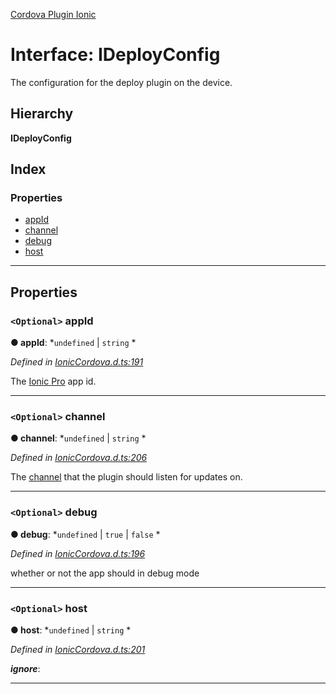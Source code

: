 [Cordova Plugin Ionic](../../README.md)

# Interface: IDeployConfig

The configuration for the deploy plugin on the device.

## Hierarchy

**IDeployConfig**

## Index

### Properties

* [appId](_ioniccordova_d_.ideployconfig.md#appid)
* [channel](_ioniccordova_d_.ideployconfig.md#channel)
* [debug](_ioniccordova_d_.ideployconfig.md#debug)
* [host](_ioniccordova_d_.ideployconfig.md#host)

---

## Properties

<a id="appid"></a>

### `<Optional>` appId

**● appId**: *`undefined` |
`string`
*

*Defined in [IonicCordova.d.ts:191](https://github.com/ionic-team/cordova-plugin-ionic/blob/e9ad281/types/IonicCordova.d.ts#L191)*

The [Ionic Pro](https://ionicframework.com/docs/pro/) app id.

___
<a id="channel"></a>

### `<Optional>` channel

**● channel**: *`undefined` |
`string`
*

*Defined in [IonicCordova.d.ts:206](https://github.com/ionic-team/cordova-plugin-ionic/blob/e9ad281/types/IonicCordova.d.ts#L206)*

The [channel](https://ionicframework.com/docs/pro/basics/concepts/#channels) that the plugin should listen for updates on.

___
<a id="debug"></a>

### `<Optional>` debug

**● debug**: *`undefined` |
`true` |
`false`
*

*Defined in [IonicCordova.d.ts:196](https://github.com/ionic-team/cordova-plugin-ionic/blob/e9ad281/types/IonicCordova.d.ts#L196)*

whether or not the app should in debug mode

___
<a id="host"></a>

### `<Optional>` host

**● host**: *`undefined` |
`string`
*

*Defined in [IonicCordova.d.ts:201](https://github.com/ionic-team/cordova-plugin-ionic/blob/e9ad281/types/IonicCordova.d.ts#L201)*

*__ignore__*: 

___

